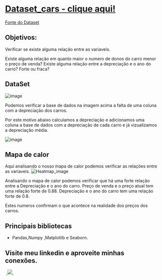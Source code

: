 # [Dataset_cars - clique aqui!](https://github.com/icaroalmeidas/Python/blob/main/Analise%20car%20price%20prediction.ipynb)

[Fonte do Dataset](https://www.kaggle.com/datasets/bhavikjikadara/car-price-prediction-dataset/data)

## Objetivos:
Verificar se existe alguma relação entre as variaveis. 

Existe alguma relação em quanto maior o numero de donos do carro menor o preço de venda?
Existe alguma relação entre a depreciação e o ano do carro? Forte ou fraca?

## DataSet

![image](https://github.com/icaroalmeidas/Python/assets/106759439/0bbd0e40-2ee9-4247-8469-bb8487de455f)
 
Podemos verificar a base de dados na imagem acima a falta de uma coluna com a depreciação dos carros.

Por este motivo abaixo calculamos a depreciação e adicionamos uma coluna a base de dados com a depreciação de cada carro e já vizualizamos a depreciação média.

![image](https://github.com/icaroalmeidas/Python/assets/106759439/94e5d9da-e1db-42ba-891c-a9bfa1e13c45)

## Mapa de calor

Aqui analisando o nosso mapa de calor podemos verificar as relações entre as variaveis.
![Heatmap_image](https://github.com/icaroalmeidas/Python/assets/106759439/2338ecba-fe25-4a40-ad7e-32fcdf118628)

Analisando o mapa de calor podemos verificar que há uma forte relação entre a Depreciação e o ano do carro.
Preço de venda e o preço atual tem uma relação forte de 0.88. 
Depreciação e o ano do carro tem uma relação forte de 0.8.

Estes numeros confirmam o que acontece na realidade dos preços dos carros.

## Principais bibliotecas
- Pandas,Numpy ,Matplotlib e Seaborn.

## Visite meu linkedin e aproveite minhas conexões.
&nbsp;<a href="https://www.linkedin.com/in/icaroalmeidas/">
  <img src="https://img.shields.io/badge/linkedin-%230077B5.svg?style=for-the-badge&logo=linkedin&logoColor=white">
</a>&nbsp;

